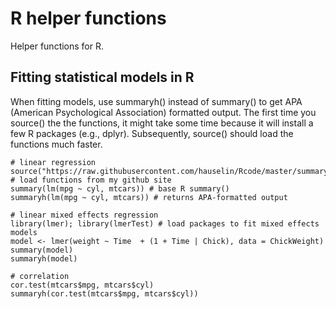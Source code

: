 # R helper functions

Helper functions for R.

## Fitting statistical models in R

When fitting models, use summaryh() instead of summary() to get APA (American Psychological Association) formatted output. The first time you source() the the functions, it might take some time because it will install a few R packages (e.g., dplyr). Subsequently, source() should load the functions much faster.

```
# linear regression
source("https://raw.githubusercontent.com/hauselin/Rcode/master/summaryh.R") # load functions from my github site
summary(lm(mpg ~ cyl, mtcars)) # base R summary()
summaryh(lm(mpg ~ cyl, mtcars)) # returns APA-formatted output

# linear mixed effects regression
library(lmer); library(lmerTest) # load packages to fit mixed effects models
model <- lmer(weight ~ Time  + (1 + Time | Chick), data = ChickWeight)
summary(model)
summaryh(model)

# correlation
cor.test(mtcars$mpg, mtcars$cyl)
summaryh(cor.test(mtcars$mpg, mtcars$cyl))
```
